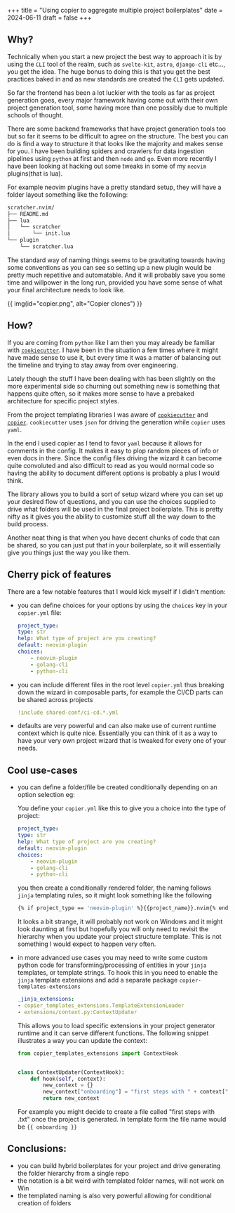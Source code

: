+++
title = "Using copier to aggregate multiple project boilerplates"
date = 2024-06-11
draft = false
+++

## Why?

Technically when you start a new project the best way to approach it is by using the `CLI` tool of the realm, such as `svelte-kit`, `astro`, `django-cli` etc..., you get the idea. The huge bonus to doing this is that you get the best practices baked in and as new standards are created the `CLI` gets updated.

So far the frontend has been a lot luckier with the tools as far as project generation goes, every major framework having come out with their own project generation tool, some having more than one possibly due to multiple schools of thought.

There are some backend frameworks that have project generation tools too but so far it seems to be difficult to agree on the structure. The best you can do is find a way to structure it that looks like the majority and makes sense for you. I have been building spiders and crawlers for data ingestion pipelines using `python` at first and then `node` and `go`. Even more recently I have been looking at hacking out some tweaks in some of my `neovim` plugins(that is lua).

For example neovim plugins have a pretty standard setup, they will have a folder layout something like the following:

```bash
scratcher.nvim/
├── README.md
├── lua
│   └── scratcher
│       └── init.lua
└── plugin
    └── scratcher.lua
```
The standard way of naming things seems to be gravitating towards having some conventions as you can see so setting up a new plugin would be pretty much repetitive and automatable. And it will probably save you some time and willpower in the long run, provided you have some sense of what your final architecture needs to look like.

{{ img(id="copier.png", alt="Copier clones") }}

## How?

If you are coming from `python` like I am then you may already  be familiar with [`cookiecutter`](https://github.com/cookiecutter/cookiecutter). I have been in the situation a few times where it might have made sense to use it, but every time it was a matter of balancing out the timeline and trying to stay away from over engineering.

Lately though the stuff I have been dealing with has been slightly on the more experimental side so churning out something new is something that happens quite often, so it makes more sense to have a prebaked architecture for specific project styles.

From the project templating libraries I was aware of [`cookiecutter`](https://github.com/cookiecutter/cookiecutter) and [`copier`](https://copier.readthedocs.io/en/stable/). `cookiecutter` uses `json` for driving the generation while `copier` uses `yaml`.

In the end I used copier as I tend to favor `yaml` because it allows for comments in the config. It makes it easy to plop random pieces of info or even docs in there. Since the config files driving the wizard it can become quite convoluted and also difficult to read as you would normal code so having the ability to document different options is probably a plus I would think.

The library allows you to build a sort of setup wizard where you can set up your desired flow of questions, and you can use the choices supplied to drive what folders will be used in the final project boilerplate. This is pretty nifty as it gives you the ability to customize stuff all the way down to the build process.

Another neat thing is that when you have decent chunks of code that can be shared, so you can just put that in your boilerplate, so it will essentially give you things just the way you like them.

## Cherry pick of features

There are a few notable features that I would kick myself if I didn't mention:
- you can define choices for your options by using the `choices` key in your `copier.yml` file:
    ```yaml
    project_type:
    type: str
    help: What type of project are you creating?
    default: neovim-plugin
    choices:
        - neovim-plugin
        - golang-cli
        - python-cli
    ```

- you can include different files in the root level `copier.yml` thus breaking down the wizard in composable parts, for example the CI/CD parts can be shared across projects
    ```yaml
    !include shared-conf/ci-cd.*.yml
    ```

- defaults are very powerful and can also make use of current runtime context which is quite nice. Essentially you can think of it as a way to have your very own project wizard that is tweaked for every one of your needs.


## Cool use-cases
- you can define a folder/file be created conditionally depending on an option selection eg:

    You define your `copier.yml` like this to give you a choice into the type of project:
    ```yaml
    project_type:
    type: str
    help: What type of project are you creating?
    default: neovim-plugin
    choices:
        - neovim-plugin
        - golang-cli
        - python-cli
    ```

    you then create a conditionally rendered folder, the naming follows `jinja` templating rules, so it might look something like the following
    ```bash
    {% if project_type == 'neovim-plugin' %}{{project_name}}.nvim{% endif %}
    ```
    It looks a bit strange, it will probably not work on Windows and it might look daunting at first but hopefully you will only need to revisit the hierarchy when you update your project structure template. This is not something I would expect to happen very often.

- in more advanced use cases you may need to write some custom python code for transforming/processing of entities in your `jinja` templates, or template strings.
    To hook this in you need to enable the `jinja` template extensions and add a separate package `copier-templates-extensions`
    ```yaml
    _jinja_extensions:
    - copier_templates_extensions.TemplateExtensionLoader
    - extensions/context.py:ContextUpdater
    ```
    This allows you to load specific extensions in your project generator runtime and it can serve different functions. The following snippet illustrates a way you can update the context:
    ```python
    from copier_templates_extensions import ContextHook


    class ContextUpdater(ContextHook):
        def hook(self, context):
            new_context = {}
            new_context["onboarding"] = "first steps with " + context["project-type"]
            return new_context
    ```

    For example you might decide to create a file called "first steps with <project-type>.txt" once the project is generated. In template form the file name would be `{{ onboarding }}`


## Conclusions:
- you can build hybrid boilerplates for your project and drive generating the folder hierarchy from a single repo
- the notation is a bit weird with templated folder names, will not work on Win
- the templated naming is also very powerful allowing for conditional creation of folders
